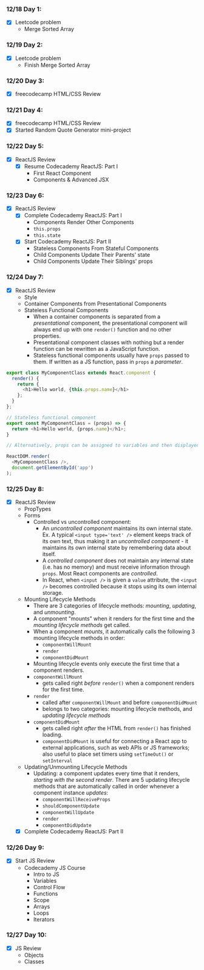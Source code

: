 ### 12/18 Day 1:
- [x] Leetcode problem
  - Merge Sorted Array

### 12/19 Day 2:
- [x] Leetcode problem
  - Finish Merge Sorted Array

### 12/20 Day 3:
- [x] freecodecamp HTML/CSS Review

### 12/21 Day 4:
- [x] freecodecamp HTML/CSS Review
- [x] Started Random Quote Generator mini-project

### 12/22 Day 5:
- [x] ReactJS Review
  - [x] Resume Codecademy ReactJS: Part I
    - First React Component
    - Components & Advanced JSX

### 12/23 Day 6:
- [x] ReactJS Review
  - [x] Complete Codecademy ReactJS: Part I
    - Components Render Other Components
    - `this.props`
    - `this.state`
  - [x] Start Codecademy ReactJS: Part II
    - Stateless Components From Stateful Components
    - Child Components Update Their Parents' state
    - Child Components Update Their Siblings' props

### 12/24 Day 7:
- [x] ReactJS Review
  - Style
  - Container Components from Presentational Components
  - Stateless Functional Components
    - When a container components is separated from a *presentational* component, the presentational component will always end up with one `render()` function and no other properties.
    - Presentational component classes with nothing but a render function can be rewritten as a JavaScript function.
    - Stateless functional components usually have `props` passed to them. If written as a JS function, pass in `props` a *parameter*.

```JavaScript
export class MyComponentClass extends React.component {
  render() {
    return {
      <h1>Hello world, {this.props.name}</h1>
    };
  }
};

// Stateless functional component
export const MyComponentClass = (props) => {
  return <h1>Hello world, {props.name}</h1>;
}

// Alternatively, props can be assigned to variables and then displayed.

ReactDOM.render(
  <MyComponentClass />,
  document.getElementById('app')
);
```

### 12/25 Day 8:
- [x] ReactJS Review
  - PropTypes
  - Forms
    - Controlled vs uncontrolled component:
      - An *uncontrolled component* maintains its own internal state. Ex. A typical `<input type='text' />` element keeps track of its own text, thus making it an *uncontrolled component* - it maintains its own internal state by remembering data about itself.
      - A *controlled component* does not maintain any internal state (i.e. has no memory) and must receive information through `props`. Most React components are *controlled*.
      - In React, when `<input />` is given a `value` attribute, the `<input />` becomes controlled because it stops using its own internal storage.
  - Mounting Lifecycle Methods
    - There are 3 categories of lifecycle methods: *mounting*, *updating*, and *unmounting*.
    - A component "mounts" when it renders for the first time and the *mounting lifecycle methods* get called.
    - When a component *mounts*, it automatically calls the following 3 mounting lifecycle methods in order:
      - `componentWillMount`
      - `render`
      - `componentDidMount`
    - Mounting lifecycle events only execute the first time that a component renders.
    - `componentWillMount`
      - gets called right *before* `render()` when a component renders for the first time.
    - `render`
      - called after `componentWillMount` and before `componentDidMount`
      - belongs to two categories: mounting lifecycle methods, and *updating lifecycle methods*
    - `componentDidMount`
      - gets called right *after* the HTML from `render()` has finished loading.
      - `componentDidMount` is useful for connecting a React app to external applications, such as web APIs or JS frameworks; also useful to place set timers using `setTimeOut()` or `setInterval`
  - Updating/Unmounting Lifecycle Methods
    - Updating: a component updates every time that it renders, *starting with the second render*. There are 5 updating lifecycle methods that are automatically called in order whenever a component instance *updates*:
      - `componentWillReceiveProps`
      - `shouldComponentUpdate`
      - `componentWillUpdate`
      - `render`
      - `componentDidUpdate`
  - [x] Complete Codecademy ReactJS: Part II

### 12/26 Day 9:
- [x] Start JS Review
  - Codecademy JS Course
    - Intro to JS
    - Variables
    - Control Flow
    - Functions
    - Scope
    - Arrays
    - Loops
    - Iterators

### 12/27 Day 10:
- [x] JS Review
  - Objects
  - Classes
